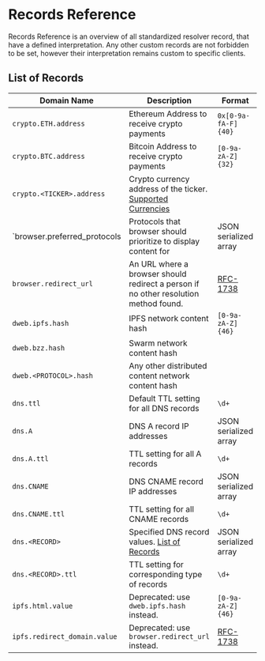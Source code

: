 <!-- vim: set nowrap: -->

# Records Reference

Records Reference is an overview of all standardized resolver record, that have a defined interpretation.
Any other custom records are not forbidden to be set, however their interpretation remains custom to specific clients.

## List of Records

| Domain Name                   | Description                                                                                                    | Format                                           | Example                                          | Docs                                      |
|-------------------------------|----------------------------------------------------------------------------------------------------------------|--------------------------------------------------|--------------------------------------------------|-------------------------------------------|
| `crypto.ETH.address`          | Ethereum Address to receive crypto payments                                                                    | `0x[0-9a-fA-F]{40}`                              | `0x0f4a10a4f46c288cea365fcf45cccf0e9d901b94`     | [Link](./ARCHITECTURE.md#crypto-payments) |
| `crypto.BTC.address`          | Bitcoin Address to receive crypto payments                                                                     | `[0-9a-zA-Z]{32}`                                | `1Nb7Mt1EqUqxxrAdmefUovS7aTgMUf2A6m`             | [Link](./ARCHITECTURE.md#crypto-payments) |
| `crypto.<TICKER>.address`     | Crypto currency address of the ticker. [Supported Currencies](https://github.com/crypti/cryptocurrencies)      |                                                  |                                                  | [Link](./ARCHITECTURE.md#crypto-payments) |
| `browser.preferred_protocols  | Protocols that browser should prioritize to display content for                                                | JSON serialized array                            | `["ipfs","http"]`                                | [Link](./BROWSER_RESOLUTION_HOWTO.md)     |
| `browser.redirect_url`        | An URL where a browser should redirect a person if no other resolution method found.                           | [RFC-1738](https://tools.ietf.org/html/rfc1738)  | `http://example.com/home.html`                   | [Link](./BROWSER_RESOLUTION_HOWTO.md)     |
| `dweb.ipfs.hash`              | IPFS network content hash                                                                                      | `[0-9a-zA-Z]{46}`                                | `QmVaAtQbi3EtsfpKoLzALm6vXphdi2KjMgxEDKeGg6wHvK` | [Link](./BROWSER_RESOLUTION_HOWTO.md)     |
| `dweb.bzz.hash`               | Swarm network content hash                                                                                     |                                                  | TODO                                             | [Link](./BROWSER_RESOLUTION_HOWTO.md)     |
| `dweb.<PROTOCOL>.hash`        | Any other distributed content network content hash                                                             |                                                  |                                                  | [Link](./BROWSER_RESOLUTION_HOWTO.md)     |
| `dns.ttl`                     | Default TTL setting for all DNS records                                                                        | `\d+`                                            | `128`                                            | [Link](./ARCHITECTURE.md#dns-records)     |
| `dns.A`                       | DNS A record IP addresses                                                                                      | JSON serialized array                            | `["10.0.0.1","10.0.0.2"]`                        | [Link](./ARCHITECTURE.md#dns-records)     |
| `dns.A.ttl`                   | TTL setting for all A records                                                                                  | `\d+`                                            | `128`                                            | [Link](./ARCHITECTURE.md#dns-records)     |
| `dns.CNAME`                   | DNS CNAME record IP addresses                                                                                  | JSON serialized array                            | `["example.com."]`                               | [Link](./ARCHITECTURE.md#dns-records)     |
| `dns.CNAME.ttl`               | TTL setting for all CNAME records                                                                              | `\d+`                                            | `128`                                            | [Link](./ARCHITECTURE.md#dns-records)     |
| `dns.<RECORD>`                | Specified DNS record values. [List of Records](https://en.wikipedia.org/wiki/List_of_DNS_record_types)         | JSON serialized array                            |                                                  | [Link](./ARCHITECTURE.md#dns-records)     |
| `dns.<RECORD>.ttl`            | TTL setting for corresponding type of records                                                                  | `\d+`                                            | `164`                                            | [Link](./ARCHITECTURE.md#dns-records)     |
| `ipfs.html.value`             | Deprecated: use `dweb.ipfs.hash` instead.                                                                      | `[0-9a-zA-Z]{46}`                                | `QmVaAtQbi3EtsfpKoLzALm6vXphdi2KjMgxEDKeGg6wHvK` | [Link](./BROWSER_RESOLUTION_HOWTO.md)     |
| `ipfs.redirect_domain.value`  | Deprecated: use `browser.redirect_url` instead.                                                                | [RFC-1738](https://tools.ietf.org/html/rfc1738)  | `http://example.com/home.html`                   | [Link](./BROWSER_RESOLUTION_HOWTO.md)     |

